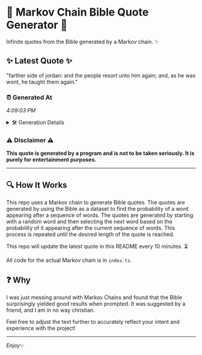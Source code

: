 # 📖 Markov Chain Bible Quote Generator 📖

Infinite quotes from the Bible generated by a Markov chain. ✨

## ✨ Latest Quote ✨
"farther side of jordan: and the people resort unto him again; and, as he was wont, he taught them again."

### ⏰ Generated At
*4:09:03 PM*

<details>
    <summary>🛠️ Generation Details</summary>
    <p>
        <strong>🌱 Seed:</strong> farther<br>
        <strong>🔄 Iterations:</strong> 19<br>
        <strong>📜 Context History:</strong><br>[ farther ]: side<br>[ farther, side ]: of<br>[ farther, side, of ]: jordan:<br>[ farther, side, of, jordan: ]: and<br>[ farther, side, of, jordan:, and ]: the<br>[ farther, side, of, jordan:, and, the ]: people<br>[ side, of, jordan:, and, the, people ]: resort<br>[ of, jordan:, and, the, people, resort ]: unto<br>[ jordan:, and, the, people, resort, unto ]: him<br>[ and, the, people, resort, unto, him ]: again;<br>[ the, people, resort, unto, him, again; ]: and,<br>[ people, resort, unto, him, again;, and, ]: as<br>[ resort, unto, him, again;, and,, as ]: he<br>[ unto, him, again;, and,, as, he ]: was<br>[ him, again;, and,, as, he, was ]: wont,<br>[ again;, and,, as, he, was, wont, ]: he<br>[ and,, as, he, was, wont,, he ]: taught<br>[ as, he, was, wont,, he, taught ]: them<br>[ he, was, wont,, he, taught, them ]: again.<br>
    </p>
</details>

### ⚠️ Disclaimer ⚠️
**This quote is generated by a program and is not to be taken seriously. It is purely for entertainment purposes.**

---

## 🔍 How It Works

This repo uses a Markov chain to generate Bible quotes. The quotes are generated by using the Bible as a dataset to find the probability of a word appearing after a sequence of words. The quotes are generated by starting with a random word and then selecting the next word based on the probability of it appearing after the current sequence of words. This process is repeated until the desired length of the quote is reached.

This repo will update the latest quote in this README every 10 minutes. ⏳

All code for the actual Markov chain is in `index.ts`.

## ❓ Why

I was just messing around with Markov Chains and found that the Bible surprisingly yielded good results when prompted. 
It was suggested by a friend, and I am in no way christian.

Feel free to adjust the text further to accurately reflect your intent and experience with the project!

---

*Enjoy*✨
